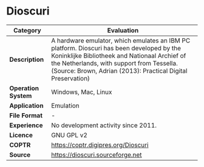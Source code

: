 # Dioscuri

| Category | Evaluation |
| --- | --- |
| **Description**  | A hardware emulator, which emulates an IBM PC platform. Dioscuri has been developed by the Koninklijke Bibliotheek and Nationaal Archief of the Netherlands, with support from Tessella. (Source: Brown, Adrian (2013): Practical Digital Preservation) |
| **Operation System**  | Windows, Mac, Linux |
| **Application**  | Emulation |
| **File Format** | - |
| **Experience** | No development activity since 2011. |
| **Licence** | GNU GPL v2 |
| **COPTR** | https://coptr.digipres.org/Dioscuri |
| **Source** | https://dioscuri.sourceforge.net |

